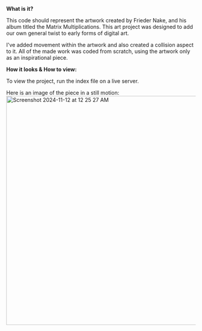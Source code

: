 **What is it?**

This code should represent the artwork created by Frieder Nake, and his album titled the Matrix Multiplications. This art project was designed to add our own
general twist to early forms of digital art. 

I've added movement within the artwork and also created a collision aspect to it. All of the made work was coded
from scratch, using the artwork only as an inspirational piece.

**How it looks & How to view:**

To view the project, run the index file on a live server. 

Here is an image of the piece in a still motion:
<img width="608" alt="Screenshot 2024-11-12 at 12 25 27 AM" src="https://github.com/user-attachments/assets/f08e7b20-4837-4e9c-8d55-c15dd8109e91">
